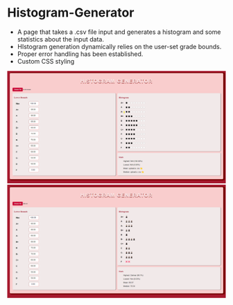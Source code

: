 # Histogram-Generator
- A page that takes a .csv file input and generates a histogram and some statistics about the input data.
- HIstogram generation dynamically relies on the user-set grade bounds.
- Proper error handling has been established.
- Custom CSS styling 

![landing page](https://github.com/SSSam/Histogram-Generator/blob/main/histogram%20generator%20landing.png)
![Input data](https://github.com/SSSam/Histogram-Generator/blob/main/histogram%20generator%20datainput.png)
